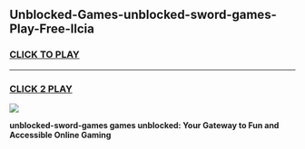 
## Unblocked-Games-unblocked-sword-games-Play-Free-llcia
<h3>
<a href="https://premium76.site?title=unblocked-sword-games&ref=19M">CLICK TO PLAY</a></h3>
<hr>

<h3>
<a href="https://premium76.site?title=unblocked-sword-games&ref=19M">CLICK 2 PLAY</a>
  
</h3>

<a href="https://premium76.site?title=unblocked-sword-games&ref=19M"><img src="https://clearcache.store/games.png"></a>


**unblocked-sword-games games unblocked: Your Gateway to Fun and Accessible Online Gaming**

